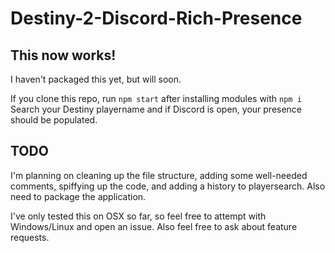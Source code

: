 # Destiny-2-Discord-Rich-Presence

## This now works!
I haven't packaged this yet, but will soon.

If you clone this repo, run `npm start` after installing modules with `npm i`
Search your Destiny playername and if Discord is open, your presence should be populated.

## TODO
I'm planning on cleaning up the file structure, adding some well-needed comments, spiffying up the code, and adding a history to playersearch.
Also need to package the application.


I've only tested this on OSX so far, so feel free to attempt with Windows/Linux and open an issue.
Also feel free to ask about feature requests.
